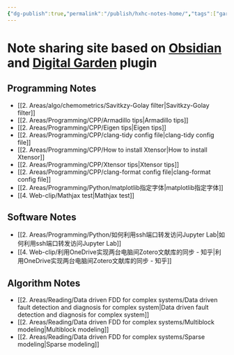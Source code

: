 ```yaml
---
{"dg-publish":true,"permalink":"/publish/hxhc-notes-home/","tags":["gardenEntry"]}
---
```



# Note sharing site based on [Obsidian](https://obsidian.md/) and [Digital Garden](https://github.com/oleeskild/Obsidian-Digital-Garden) plugin

## Programming Notes
- [[2. Areas/algo/chemometrics/Savitkzy-Golay filter\|Savitkzy-Golay filter]]
- [[2. Areas/Programming/CPP/Armadillo tips\|Armadillo tips]]
- [[2. Areas/Programming/CPP/Eigen tips\|Eigen tips]]
- [[2. Areas/Programming/CPP/clang-tidy config file\|clang-tidy config file]]
- [[2. Areas/Programming/CPP/How to install Xtensor\|How to install Xtensor]]
- [[2. Areas/Programming/CPP/Xtensor tips\|Xtensor tips]]
- [[2. Areas/Programming/CPP/clang-format config file\|clang-format config file]]
- [[2. Areas/Programming/Python/matplotlib指定字体\|matplotlib指定字体]]
- [[4. Web-clip/Mathjax test\|Mathjax test]]

## Software Notes
- [[2. Areas/Programming/Python/如何利用ssh端口转发访问Jupyter Lab\|如何利用ssh端口转发访问Jupyter Lab]]
- [[4. Web-clip/利用OneDrive实现两台电脑间Zotero文献库的同步 - 知乎\|利用OneDrive实现两台电脑间Zotero文献库的同步 - 知乎]]

## Algorithm Notes
- [[2. Areas/Reading/Data driven FDD for complex systems/Data driven fault detection and diagnosis for complex system\|Data driven fault detection and diagnosis for complex system]]
- [[2. Areas/Reading/Data driven FDD for complex systems/Multiblock modeling\|Multiblock modeling]]
- [[2. Areas/Reading/Data driven FDD for complex systems/Sparse modeling\|Sparse modeling]]
